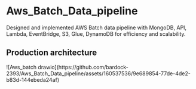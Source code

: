 # Aws_Batch_Data_pipeline
Designed and implemented AWS Batch data pipeline with MongoDB, API, Lambda, EventBridge, S3, Glue, DynamoDB for efficiency and scalability.

<h2>Production architecture</h2>
![Aws_batch drawio](https://github.com/bardock-2393/Aws_Batch_Data_pipeline/assets/160537536/9e689854-77de-4de2-b83d-144ebeda24af)
